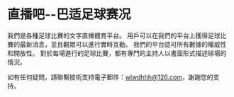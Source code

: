 # 直播吧--巴适足球赛况

我們是各種足球比賽的文字直播體育平台。 用戶可以在我們的平台上獲得足球比賽的最新消息，並且觀眾可以進行實時互動。 我們的平台認可所有數據的權威性和開放性。 對於每場進行的足球比賽，都有專門的主持人以書面形式描述球場的情況。

如有任何疑問，請聯繫技術支持電子郵件：wlwdhhh@126.com，謝謝您的支持。
